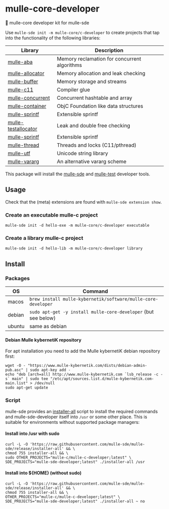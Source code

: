 # mulle-core-developer

🧢  mulle-core developer kit for mulle-sde

Use `mulle-sde init -m mulle-core/c-developer` to create projects
that tap into the functionality of the following libraries:


Library                                                  | Description
---------------------------------------------------------|----------------------------
[mulle-aba](//github.com/mulle-concurrent/mulle-aba)     | Memory reclamation for concurrent algorithms
[mulle-allocator](//github.com/mulle-c/mulle-allocator)  | Memory allocation and leak checking
[mulle-buffer](//github.com/mulle-c/mulle-buffer)        | Memory storage and streams
[mulle-c11](//github.com/mulle-c/mulle-c11)              | Compiler glue
[mulle-concurrent](//github.com/mulle-concurrent/mulle-concurrent)| Concurrent hashtable and array
[mulle-container](//github.com/mulle-c/mulle-container)  | ObjC Foundation like data structures
[mulle-sprintf](//github.com/mulle-core/mulle-sprintf )  | Extensible sprintf
[mulle-testallocator](//github.com/mulle-core/mulle-testallocator)  | Leak and double free checking
[mulle-sprintf](//github.com/mulle-core/mulle-sprintf)   | Extensible sprintf
[mulle-thread](//github.com/mulle-concurrent/mulle-thread) | Threads and locks (C11/pthread)
[mulle-utf](//github.com/mulle-c/mulle-utf )             | Unicode string library
[mulle-vararg](//github.com/mulle-c/mulle-vararg )       | An alternative vararg scheme


This package will install the [mulle-sde](/github.com/mulle-sde/mulle-sde) and
[mulle-test](/github.com/mulle-sde/mulle-test) developer tools.


## Usage

Check that the (meta) extensions are found with `mulle-sde extension show`.


### Create an executable mulle-c project

`mulle-sde init -d hello-exe -m mulle-core/c-developer executable`

### Create a library mulle-c project

`mulle-sde init -d hello-lib -m mulle-core/c-developer library`



## Install

### Packages

OS      | Command
--------|------------------------------------
macos   | `brew install mulle-kybernetik/software/mulle-core-developer`
debian  | `sudo apt-get -y install mulle-core-developer` (but see below)
ubuntu  | same as debian


#### Debian Mulle kybernetiK repository

For apt installation you need to add the Mulle kybernetiK debian repository
first:

```
wget -O - "https://www.mulle-kybernetik.com/dists/debian-admin-pub.asc" | sudo apt-key add -
echo "deb [arch=all] http://www.mulle-kybernetik.com `lsb_release -c -s` main" | sudo tee "/etc/apt/sources.list.d/mulle-kybernetik.com-main.list" > /dev/null
sudo apt-get update
```

### Script

mulle-sde provides an [installer-all](https://raw.githubusercontent.com/mulle-sde/mulle-sde/release/installer-all) script to install the required commands and mulle-sde-developer itself into `/usr` or some other place.
This is suitable for environments without supported package managers:

#### Install into /usr with sudo

```
curl -L -O 'https://raw.githubusercontent.com/mulle-sde/mulle-sde/release/installer-all' && \
chmod 755 installer-all && \
sudo OTHER_PROJECTS="mulle-c/mulle-c-developer;latest" \
SDE_PROJECTS="mulle-sde-developer;latest" ./installer-all /usr
```

#### Install into ${HOME} (without sudo)

```
curl -L -O 'https://raw.githubusercontent.com/mulle-sde/mulle-sde/release/installer-all' && \
chmod 755 installer-all && \
OTHER_PROJECTS="mulle-c/mulle-c-developer;latest" \
SDE_PROJECTS="mulle-sde-developer;latest" ./installer-all ~ no
```

